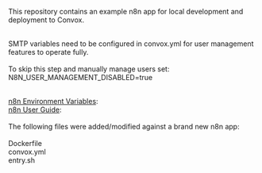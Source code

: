 This repository contains an example n8n app for local development and deployment to Convox.
<BR><BR>

SMTP variables need to be configured in convox.yml for user management features to operate fully.
<BR><BR>
To skip this step and manually manage users set:<BR>
N8N_USER_MANAGEMENT_DISABLED=true<BR>
<BR>

[n8n Environment Variables](https://docs.n8n.io/hosting/environment-variables/):<BR>
[n8n User Guide](https://docs.n8n.io/):<BR>
<BR>
The following files were added/modified against a brand new n8n app:<BR>
<BR>
Dockerfile<BR>
convox.yml<BR>
entry.sh<BR>
